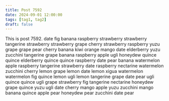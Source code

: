 ```yaml
---
title: Post 7592
date: 2024-09-01 12:00:00
tags: [tag1, tag2]
draft: false
---
```

This is post 7592.
date
fig
banana
raspberry
strawberry
strawberry
tangerine
strawberry
strawberry
grape
cherry
strawberry
raspberry
yuzu
grape
grape
pear
cherry
banana
kiwi
orange
mango
date
elderberry
yuzu
zucchini
tangerine
grape
banana
raspberry
apple
ugli
honeydew
quince
quince
elderberry
quince
quince
raspberry
date
pear
banana
watermelon
apple
raspberry
tangerine
strawberry
date
raspberry
nectarine
watermelon
zucchini
cherry
lemon
grape
lemon
date
lemon
xigua
watermelon
watermelon
fig
quince
lemon
ugli
lemon
tangerine
grape
date
pear
ugli
quince
quince
ugli
grape
strawberry
fig
tangerine
nectarine
honeydew
grape
quince
yuzu
ugli
date
cherry
mango
apple
yuzu
zucchini
mango
banana
quince
apple
pear
honeydew
pear
zucchini
date
pear
